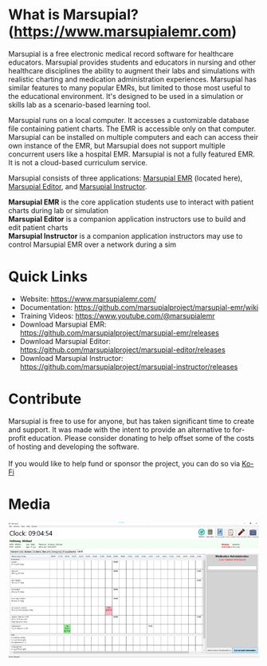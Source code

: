 # What is Marsupial? (https://www.marsupialemr.com)
Marsupial is a free electronic medical record software for healthcare educators. Marsupial provides students and educators in nursing and other healthcare disciplines the ability to augment their labs and simulations with realistic charting and medication administration experiences. Marsupial has similar features to many popular EMRs, but limited to those most useful to the educational environment. It's designed to be used in a simulation or skills lab as a scenario-based learning tool. 

Marsupial runs on a local computer. It accesses a customizable database file containing patient charts. The EMR is accessible only on that computer. Marsupial can be installed on multiple computers and each can access their own instance of the EMR, but Marsupial does not support multiple concurrent users like a hospital EMR. Marsupial is not a fully featured EMR. It is not a cloud-based curriculum service.

Marsupial consists of three applications: [Marsupial EMR](https://github.com/marsupialproject/marsupial-emr) (located here), [Marsupial Editor](https://github.com/marsupialproject/marsupial-editor), and [Marsupial Instructor](https://github.com/marsupialproject/marsupial-instructor). 

**Marsupial EMR** is the core application students use to interact with patient charts during lab or simulation<br/>
**Marsupial Editor** is a companion application instructors use to build and edit patient charts<br/>
**Marsupial Instructor** is a companion application instructors may use to control Marsupial EMR over a network during a sim<br/>

# Quick Links
- Website: https://www.marsupialemr.com/
- Documentation: https://github.com/marsupialproject/marsupial-emr/wiki
- Training Videos: https://www.youtube.com/@marsupialemr
- Download Marsupial EMR: https://github.com/marsupialproject/marsupial-emr/releases
- Download Marsupial Editor: https://github.com/marsupialproject/marsupial-editor/releases
- Download Marsupial Instructor: https://github.com/marsupialproject/marsupial-instructor/releases
# Contribute
Marsupial is free to use for anyone, but has taken significant time to create and support. It was made with the intent to provide an alternative to for-profit education. Please consider donating to help offset some of the costs of hosting and developing the software.<br/><br/>
If you would like to help fund or sponsor the project, you can do so via [Ko-Fi](https://ko-fi.com/marsupialemr)
# Media
![Marsupial EMR MAR screen](/images/marsupial-mar-small.png)
